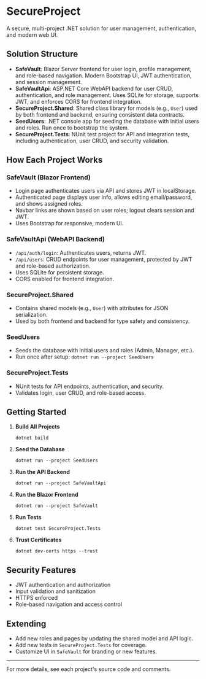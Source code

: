 # SecureProject

A secure, multi-project .NET solution for user management, authentication, and modern web UI.

## Solution Structure

- **SafeVault**: Blazor Server frontend for user login, profile management, and role-based navigation. Modern Bootstrap UI, JWT authentication, and session management.
- **SafeVaultApi**: ASP.NET Core WebAPI backend for user CRUD, authentication, and role management. Uses SQLite for storage, supports JWT, and enforces CORS for frontend integration.
- **SecureProject.Shared**: Shared class library for models (e.g., `User`) used by both frontend and backend, ensuring consistent data contracts.
- **SeedUsers**: .NET console app for seeding the database with initial users and roles. Run once to bootstrap the system.
- **SecureProject.Tests**: NUnit test project for API and integration tests, including authentication, user CRUD, and security validation.

## How Each Project Works

### SafeVault (Blazor Frontend)
- Login page authenticates users via API and stores JWT in localStorage.
- Authenticated page displays user info, allows editing email/password, and shows assigned roles.
- Navbar links are shown based on user roles; logout clears session and JWT.
- Uses Bootstrap for responsive, modern UI.

### SafeVaultApi (WebAPI Backend)
- `/api/auth/login`: Authenticates users, returns JWT.
- `/api/users`: CRUD endpoints for user management, protected by JWT and role-based authorization.
- Uses SQLite for persistent storage.
- CORS enabled for frontend integration.

### SecureProject.Shared
- Contains shared models (e.g., `User`) with attributes for JSON serialization.
- Used by both frontend and backend for type safety and consistency.

### SeedUsers
- Seeds the database with initial users and roles (Admin, Manager, etc.).
- Run once after setup: `dotnet run --project SeedUsers`

### SecureProject.Tests
- NUnit tests for API endpoints, authentication, and security.
- Validates login, user CRUD, and role-based access.

## Getting Started

1. **Build All Projects**
   ```
   dotnet build
   ```
2. **Seed the Database**
   ```
   dotnet run --project SeedUsers
   ```
3. **Run the API Backend**
   ```
   dotnet run --project SafeVaultApi
   ```
4. **Run the Blazor Frontend**
   ```
   dotnet run --project SafeVault
   ```
5. **Run Tests**
   ```
   dotnet test SecureProject.Tests
   ```
6. **Trust Certificates**
   ```
   dotnet dev-certs https --trust
   ```

## Security Features
- JWT authentication and authorization
- Input validation and sanitization
- HTTPS enforced
- Role-based navigation and access control

## Extending
- Add new roles and pages by updating the shared model and API logic.
- Add new tests in `SecureProject.Tests` for coverage.
- Customize UI in `SafeVault` for branding or new features.

---

For more details, see each project's source code and comments.
